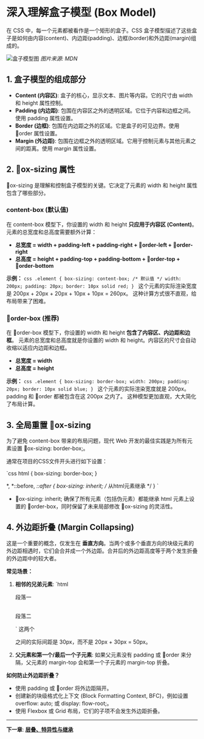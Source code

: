 ﻿# 深入理解盒子模型 (Box Model)

在 CSS 中，每一个元素都被看作是一个矩形的盒子。CSS 盒子模型描述了这些盒子是如何由内容(content)、内边距(padding)、边框(border)和外边距(margin)组成的。

![盒子模型图](https://developer.mozilla.org/en-US/docs/Web/CSS/CSS_Box_Model/Introduction_to_the_CSS_box_model/box-model-standard-small.png)
*图片来源: MDN*

## 1. 盒子模型的组成部分

- **Content (内容区)**: 盒子的核心，显示文本、图片等内容。它的尺寸由 width 和 height 属性控制。
- **Padding (内边距)**: 包围在内容区之外的透明区域。它位于内容和边框之间。使用 padding 属性设置。
- **Border (边框)**: 包围在内边距之外的区域。它是盒子的可见边界。使用 order 属性设置。
- **Margin (外边距)**: 包围在边框之外的透明区域。它用于控制元素与其他元素之间的距离。使用 margin 属性设置。

## 2. ox-sizing 属性

ox-sizing 是理解和控制盒子模型的关键。它决定了元素的 width 和 height 属性包含了哪些部分。

### content-box (默认值)

在 content-box 模型下，你设置的 width 和 height **只应用于内容区 (Content)**。
元素的总宽度和总高度需要额外计算：

- **总宽度 = width + padding-left + padding-right + order-left + order-right**
- **总高度 = height + padding-top + padding-bottom + order-top + order-bottom**

**示例：**
`css
.element {
  box-sizing: content-box; /* 默认值 */
  width: 200px;
  padding: 20px;
  border: 10px solid red;
}
`
这个元素的实际渲染宽度是 200px + 20px + 20px + 10px + 10px = 260px。
这种计算方式很不直观，给布局带来了困难。

### order-box (推荐)

在 order-box 模型下，你设置的 width 和 height **包含了内容区、内边距和边框**。
元素的总宽度和总高度就是你设置的 width 和 height。内容区的尺寸会自动收缩以适应内边距和边框。

- **总宽度 = width**
- **总高度 = height**

**示例：**
`css
.element {
  box-sizing: border-box;
  width: 200px;
  padding: 20px;
  border: 10px solid blue;
}
`
这个元素的实际渲染宽度就是 200px。padding 和 order 都被包含在这 200px 之内了。
这种模型更加直观，大大简化了布局计算。

## 3. 全局重置 ox-sizing

为了避免 content-box 带来的布局问题，现代 Web 开发的最佳实践是为所有元素设置 ox-sizing: border-box;。

通常在项目的CSS文件开头进行如下设置：

`css
html {
  box-sizing: border-box;
}

*,
*::before,
*::after {
  box-sizing: inherit; /* 从html元素继承 */
}
`
- ox-sizing: inherit; 确保了所有元素（包括伪元素）都能继承 html 元素上设置的 order-box，同时保留了未来局部修改 ox-sizing 的灵活性。

## 4. 外边距折叠 (Margin Collapsing)

这是一个重要的概念，仅发生在 **垂直方向**。当两个或多个垂直方向的块级元素的外边距相遇时，它们会合并成一个外边距。合并后的外边距高度等于两个发生折叠的外边距中的较大者。

**常见场景：**
1.  **相邻的兄弟元素**:
    `html
    <p style="margin-bottom: 20px;">段落一</p>
    <p style="margin-top: 30px;">段落二</p>
    `
    这两个 <p> 之间的实际间距是 30px，而不是 20px + 30px = 50px。

2.  **父元素和第一个/最后一个子元素**:
    如果父元素没有 padding 或 order 来分隔，父元素的 margin-top 会和第一个子元素的 margin-top 折叠。

**如何防止外边距折叠？**
- 使用 padding 或 order 将外边距隔开。
- 创建新的块级格式化上下文 (Block Formatting Context, BFC)，例如设置 overflow: auto; 或 display: flow-root;。
- 使用 Flexbox 或 Grid 布局，它们的子项不会发生外边距折叠。

---
**下一章**: **[层叠、特异性与继承](specificity-cascade.md)**
